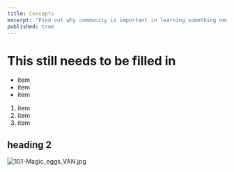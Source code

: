 ```yaml
---
title: Concepts
excerpt: "Find out why community is important in learning something new, what makes robust communities tick, and start co-designing your course."
published: true
---
```


# This still needs to be filled in

- item
- item
- item

1. item
2. item
3. item


## heading 2

![101-Magic_eggs_VAN.jpg]({{site.baseurl}}/modules/values/_posts/101-Magic_eggs_VAN.jpg)






